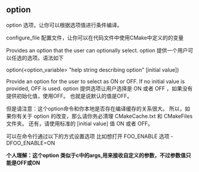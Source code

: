 ## option

option 选项，让你可以根据选项值进行条件编译。

configure_file 配置文件，让你可以在代码文件中使用CMake中定义的的变量

Provides an option that the user can optionally select.
option 提供一个用户可以任选的选项。语法如下

option(<option_variable> "help string describing option"
            [initial value])

Provide an option for the user to select as ON or OFF. If no initial value is provided, OFF is used.
option 提供选项让用户选择是 ON 或者 OFF ，如果没有提供初始化值，使用OFF。
也就是说默认的值是OFF。

但是请注意：这个option命令和你本地是否存在编译缓存的关系很大。
所以，如果你有关于 option 的改变，那么请你务必清理 CMakeCache.txt 和 CMakeFiles 文件夹。
还有，请使用标准的 [initial value] 值 ON 或者 OFF。

可以在命令行通过以下的方式设置选项
比如想打开 FOO_ENABLE 选项 -DFOO_ENABLE=ON

__个人理解：这个option 类似于c中的args,用来接收自定义的参数，不过参数值只能是OFF或ON__